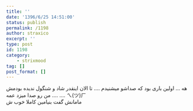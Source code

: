 ```yaml
---
title: ''
date: '1396/6/25 14:51:00'
status: publish
permalink: /1198
author: straxico
excerpt: ''
type: post
id: 1198
category:
    - strixmood
tag: []
post_format: []
---
```

هه … اولین باری بود که صداشو میشنیدم …. تا الان اینقدر شاد و شنگول ندیده بودمش …. من رو صدا میزد عمه …. ㄟ(ツ)ㄏ  
مامانش گفت بنیامین کاملا خوب ش